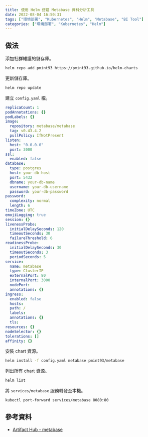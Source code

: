 ```yaml
---
title: 使用 Helm 搭建 Metabase 資料分析工具
date: 2022-08-04 16:50:31
tags: ["環境部署", "Kubernetes", "Helm", "Metabase", "BI Tool"]
categories: ["環境部署", "Kubernetes", "Helm"]
---
```


## 做法

添加社群維護的儲存庫。

```bash
helm repo add pmint93 https://pmint93.github.io/helm-charts
```

更新儲存庫。

```bash
helm repo update
```

建立 `config.yaml` 檔。

```yaml
replicaCount: 1
podAnnotations: {}
podLabels: {}
image:
  repository: metabase/metabase
  tag: v0.43.4.2
  pullPolicy: IfNotPresent
listen:
  host: "0.0.0.0"
  port: 3000
ssl:
  enabled: false
database:
  type: postgres
  host: your-db-host
  port: 5432
  dbname: your-db-name
  username: your-db-username
  password: your-db-password
password:
  complexity: normal
  length: 6
timeZone: UTC
emojiLogging: true
session: {}
livenessProbe:
  initialDelaySeconds: 120
  timeoutSeconds: 30
  failureThreshold: 6
readinessProbe:
  initialDelaySeconds: 30
  timeoutSeconds: 3
  periodSeconds: 5
service:
  name: metabase
  type: ClusterIP
  externalPort: 80
  internalPort: 3000
  nodePort:
  annotations: {}
ingress:
  enabled: false
  hosts:
  path: /
  labels:
  annotations: {}
  tls:
resources: {}
nodeSelector: {}
tolerations: []
affinity: {}
```

安裝 chart 資源。

```bash
helm install -f config.yaml metabase pmint93/metabase
```

列出所有 chart 資源。

```bash
helm list
```

將 `services/metabase` 服務轉發至本機。

```bash
kubectl port-forward services/metabase 8080:80
```

## 參考資料

- [Artifact Hub - metabase](https://artifacthub.io/packages/helm/metabase/metabase)
